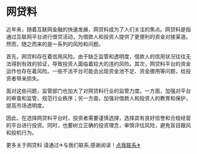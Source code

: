# 网贷料

近年来，随着互联网金融的快速发展，网贷料成为了人们关注的焦点。网贷料是指通过互联网平台进行借贷活动，为借款人和投资人提供了更便利的资金对接渠道。然而，随之而来的是一系列的风险和问题。

首先，网贷料存在着信用风险。由于缺乏监管和透明度，借款人的信用状况往往无法得到有效的验证，导致投资人面临着较大的违约风险。其次，网贷料平台的资金运作也存在着风险。一些不法平台可能会出现资金池不足、资金挪用等问题，给投资者带来损失。

面对这些问题，监管部门也加大了对网贷料行业的监管力度。一方面，加强对平台的审查和监管，规范行业秩序；另一方面，加强对借款人和投资人的教育和保护，提高市场透明度。

因此，在选择网贷料平台时，投资者需要谨慎选择，选择具有良好信誉和合规经营的平台进行投资。同时，也要树立正确的投资理念，审慎评估风险，避免盲目跟风和投机行为。

更多关于网贷料 请通过✈与我们联系,感谢阅读！[点我联系✈](https://www.G208.com)